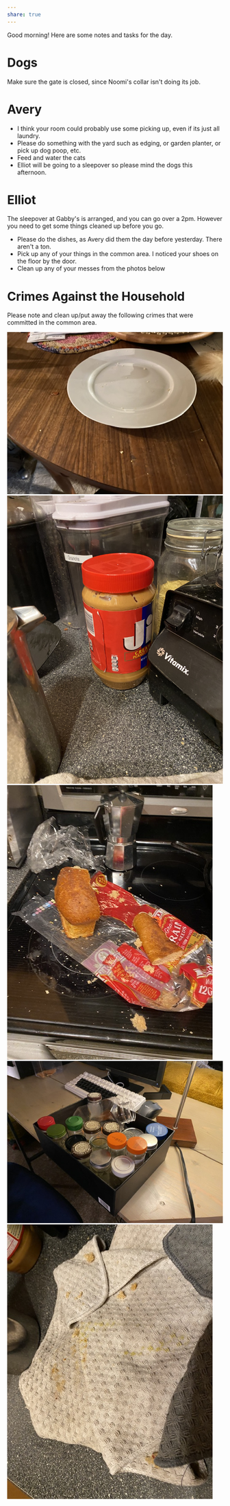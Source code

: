 ```yaml
---
share: true
---
```

Good morning! Here are some notes and tasks for the day.

# Dogs
Make sure the gate is closed, since Noomi's collar isn't doing its job.

# Avery
- I think your room could probably use some picking up, even if its just all laundry. 
- Please do something with the yard such as edging, or garden planter, or pick up dog poop, etc.
- Feed and water the cats
- Elliot will be going to a sleepover so please mind the dogs this afternoon.

# Elliot
The sleepover at Gabby's is arranged, and you can go over a 2pm. However you need to get some things cleaned up before you go.

- Please do the dishes, as Avery did them the day before yesterday. There aren't a ton.
- Pick up any of your things in the common area. I noticed your shoes on the floor by the door. 
- Clean up any of your messes from the photos below

# Crimes Against the Household
Please note and clean up/put away the following crimes that were committed in the common area. 

![IMG_6157](./images/IMG_6157.jpeg)
![IMG_6159](./images/IMG_6159.jpeg)
![IMG_6155](./images/IMG_6155.jpeg)
![IMG_6158](./images/IMG_6158.jpeg)
![IMG_6156](./images/IMG_6156.jpeg)